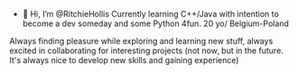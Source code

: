 - 👋 Hi, I’m @RitchieHollis
Currently learning C++/Java with intention to become a dev someday and some Python 4fun.
20 yo/ Belgium-Poland

Always finding pleasure while exploring and learning new stuff, always excited in collaborating for interesting projects (not now, but in the future. It's always nice to develop
new skills and gaining experience)

<!---
RitchieHollis/RitchieHollis is a ✨ special ✨ repository because its `README.md` (this file) appears on your GitHub profile.
You can click the Preview link to take a look at your changes.
--->
